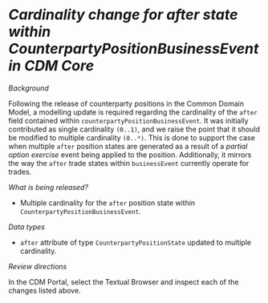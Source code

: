 # _Cardinality change for after state within CounterpartyPositionBusinessEvent in CDM Core_

_Background_

Following the release of counterparty positions in the Common Domain Model, a modelling update is required regarding the cardinality of the `after` field contained within `counterpartyPositionBusinessEvent`. It was initially contributed as single cardinality `(0..1)`, and we raise the point that it should be modified to multiple cardinality `(0..*)`. This is done to support the case when multiple `after` position states are generated as a result of a _partial option exercise_ event being applied to the position. Additionally, it mirrors the way the `after` trade states within `businessEvent` currently operate for trades.


_What is being released?_

- Multiple cardinality for the `after` position state within `CounterpartyPositionBusinessEvent`.

_Data types_

- `after` attribute of type `CounterpartyPositionState` updated to multiple cardinality.

_Review directions_

In the CDM Portal, select the Textual Browser and inspect each of the changes listed above.
